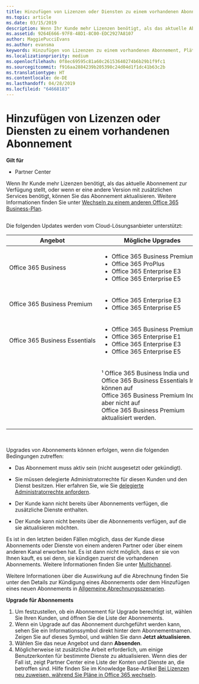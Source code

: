 ```yaml
---
title: Hinzufügen von Lizenzen oder Diensten zu einem vorhandenen Abonnement | Partner Center
ms.topic: article
ms.date: 03/15/2019
description: Wenn Ihr Kunde mehr Lizenzen benötigt, als das aktuelle Abonnement zur Verfügung stellt, oder wenn er eine andere Version mit zusätzlichen Services benötigt, können Sie ein Upgrade für das Abonnement vornehmen.
ms.assetid: 9264E666-97F8-48D1-8C00-EDC2927A8107
author: MaggiePucciEvans
ms.author: evansma
keywords: Hinzufügen von Lizenzen zu einem vorhandenen Abonnement, Plätze zu einem vorhandenen Abonnement hinzufügen, Abonnement andern, Ändern eines Abonnements, Weitere Lizenzen für einen Kunden erwerben
ms.localizationpriority: medium
ms.openlocfilehash: 0f8ec69595c81a60c26153640274b6b29b1f9fc1
ms.sourcegitcommit: f916aa2884239b205398c24d04d1f1dc41b63c2b
ms.translationtype: HT
ms.contentlocale: de-DE
ms.lasthandoff: 04/28/2019
ms.locfileid: "64668183"
---
```

# <a name="add-licenses-or-services-to-an-existing-subscription"></a>Hinzufügen von Lizenzen oder Diensten zu einem vorhandenen Abonnement

**Gilt für**

-  Partner Center

Wenn Ihr Kunde mehr Lizenzen benötigt, als das aktuelle Abonnement zur Verfügung stellt, oder wenn er eine andere Version mit zusätzlichen Services benötigt, können Sie das Abonnement aktualisieren. Weitere Informationen finden Sie unter [Wechseln zu einem anderen Office 365 Business-Plan](https://go.microsoft.com/fwlink/p/?LinkId=723577).

## <a href="" id="upgradesubscription"></a>


Die folgenden Updates werden vom Cloud-Lösungsanbieter unterstützt:

<table>
<colgroup>
<col width="50%" />
<col width="50%" />
</colgroup>
<thead>
<tr class="header">
<th>Angebot</th>
<th>Mögliche Upgrades</th>
</tr>
</thead>
<tbody>
<tr class="odd">
<td>Office 365 Business</td>
<td><ul>
<li>Office 365 Business Premium¹</li>
<li>Office 365 ProPlus</li>
<li>Office 365 Enterprise E3</li>
<li>Office 365 Enterprise E5</li>
</ul></td>
</tr>
<tr class="even">
<td>Office 365 Business Premium</td>
<td><ul>
<li>Office 365 Enterprise E3</li>
<li>Office 365 Enterprise E5</li>
</ul></td>
</tr>
<tr class="odd">
<td>Office 365 Business Essentials</td>
<td><ul>
<li>Office 365 Business Premium¹</li>
<li>Office 365 Enterprise E1</li>
<li>Office 365 Enterprise E3</li>
<li>Office 365 Enterprise E5</li>
</ul></td>
</tr>
<tr class="even">
<td></td>
<td><p>¹ Office 365 Business India und Office 365 Business Essentials India können auf Office 365 Business Premium India, aber nicht auf Office 365 Business Premium aktualisiert werden.</p></td>
</tr>
</tbody>
</table>

 

Upgrades von Abonnements können erfolgen, wenn die folgenden Bedingungen zutreffen:

-   Das Abonnement muss aktiv sein (nicht ausgesetzt oder gekündigt).

-   Sie müssen delegierte Administratorrechte für diesen Kunden und den Dienst besitzen. Hier erfahren Sie, wie Sie [delegierte Administratorrechte anfordern](request-a-relationship-with-a-customer.md).

-   Der Kunde kann nicht bereits über Abonnements verfügen, die zusätzliche Dienste enthalten.

-   Der Kunde kann nicht bereits über die Abonnements verfügen, auf die sie aktualisieren möchten.

Es ist in den letzten beiden Fällen möglich, dass der Kunde diese Abonnements oder Dienste von einem anderen Partner oder über einem anderen Kanal erworben hat. Es ist dann nicht möglich, dass er sie von Ihnen kauft, es sei denn, sie kündigen zuerst die vorhandenen Abonnements. Weitere Informationen finden Sie unter [Multichannel](multichannel.md).

Weitere Informationen über die Auswirkung auf die Abrechnung finden Sie unter den Details zur Kündigung eines Abonnements oder dem Hinzufügen eines neuen Abonnements in [Allgemeine Abrechnungsszenarien](common-billing-scenarios.md).

**Upgrade für Abonnements**

1.  Um festzustellen, ob ein Abonnement für Upgrade berechtigt ist, wählen Sie Ihren Kunden, und öffnen Sie die Liste der Abonnements.
2.  Wenn ein Upgrade auf das Abonnement durchgeführt werden kann, sehen Sie ein Informationssymbol direkt hinter dem Abonnementnamen. Zeigen Sie auf dieses Symbol, und wählen Sie dann **Jetzt aktualisieren**.
3.  Wählen Sie das neue Angebot und dann **Absenden**.
4.  Möglicherweise ist zusätzliche Arbeit erforderlich, um einige Benutzerkonten für bestimmte Dienste zu aktualisieren. Wenn dies der Fall ist, zeigt Partner Center eine Liste der Konten und Dienste an, die betroffen sind. Hilfe finden Sie im Knowledge Base-Artikel [Bei Lizenzen neu zuweisen, während Sie Pläne in Office 365 wechseln](https://go.microsoft.com/fwlink/p/?LinkId=723576).

 

 



